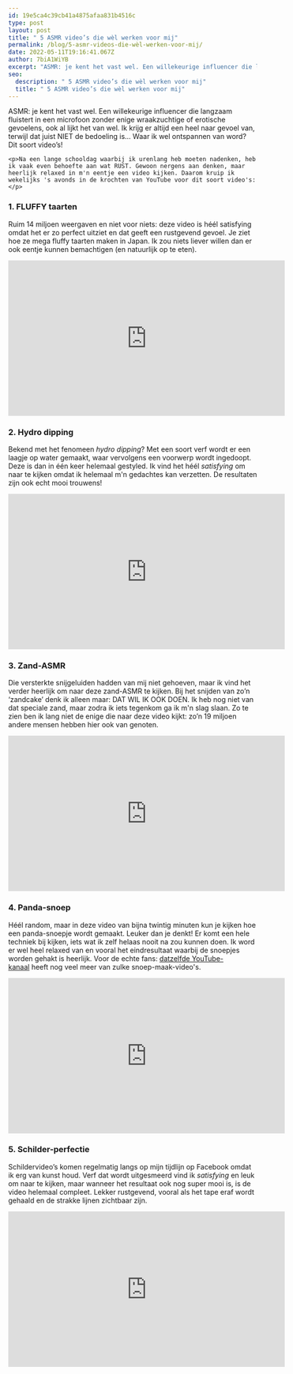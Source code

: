 ```yaml
---
id: 19e5ca4c39cb41a4875afaa831b4516c
type: post
layout: post
title: " 5 ASMR video’s die wèl werken voor mij"
permalink: /blog/5-asmr-videos-die-wèl-werken-voor-mij/
date: 2022-05-11T19:16:41.067Z
author: 7biA1WiYB
excerpt: "ASMR: je kent het vast wel. Een willekeurige influencer die langzaam fluistert in een microfoon zonder enige wraakzuchtige of erotische gevoelens, ook al lijkt het van wel. Ik krijg er altijd een heel naar gevoel van, terwijl dat juist NIET de bedoeling is… Waar ik wel ontspannen van word? Dit soort video’s!  "
seo:
  description: " 5 ASMR video’s die wèl werken voor mij"
  title: " 5 ASMR video’s die wèl werken voor mij"
---
```

ASMR: je kent het vast wel. Een willekeurige influencer die langzaam fluistert in een microfoon zonder enige wraakzuchtige of erotische gevoelens, ook al lijkt het van wel. Ik krijg er altijd een heel naar gevoel van, terwijl dat juist NIET de bedoeling is… Waar ik wel ontspannen van word? Dit soort video’s!  

    <p>Na een lange schooldag waarbij ik urenlang heb moeten nadenken, heb ik vaak even behoefte aan wat RUST. Gewoon nergens aan denken, maar heerlijk relaxed in m'n eentje een video kijken. Daarom kruip ik wekelijks 's avonds in de krochten van YouTube voor dit soort video's:</p>
<h3>1. FLUFFY taarten</h3>
<p>Ruim 14 miljoen weergaven en niet voor niets: deze video is héél satisfying omdat het er zo perfect uitziet en dat geeft een rustgevend gevoel. Je ziet hoe ze mega fluffy taarten maken in Japan. Ik zou niets liever willen dan er ook eentje kunnen bemachtigen (en natuurlijk op te eten). </p>
<p><iframe allow="accelerometer; autoplay; encrypted-media; gyroscope; picture-in-picture" allowfullscreen="" frameborder="0" height="315" src="https://www.youtube.com/embed/SmeQXvW5--U" width="560"></iframe></p>
<h3>2. Hydro dipping</h3>
<p>Bekend met het fenomeen <em>hydro dipping</em>? Met een soort verf wordt er een laagje op water gemaakt, waar vervolgens een voorwerp wordt ingedoopt. Deze is dan in één keer helemaal gestyled. Ik vind het héél <em>satisfying</em> om naar te kijken omdat ik helemaal m'n gedachtes kan verzetten. De resultaten zijn ook echt mooi trouwens!</p>
<p><iframe allow="accelerometer; autoplay; encrypted-media; gyroscope; picture-in-picture" allowfullscreen="" frameborder="0" height="315" src="https://www.youtube.com/embed/NIHOr9i4OjE" width="560"></iframe></p>
<h3>3. Zand-ASMR</h3>
<p>Die versterkte snijgeluiden hadden van mij niet gehoeven, maar ik vind het verder heerlijk om naar deze zand-ASMR te kijken. Bij het snijden van zo’n ‘zandcake’ denk ik alleen maar: DAT WIL IK OOK DOEN. Ik heb nog niet van dat speciale zand, maar zodra ik iets tegenkom ga ik m'n slag slaan. Zo te zien ben ik lang niet de enige die naar deze video kijkt: zo’n 19 miljoen andere mensen hebben hier ook van genoten.</p>
<p><strong></strong></p>
<iframe allow="accelerometer; autoplay; encrypted-media; gyroscope; picture-in-picture" allowfullscreen="" frameborder="0" height="315" src="https://www.youtube.com/embed/EYl9oe3gOKY" width="560"></iframe><p></p>
<h3><strong>4. Panda-snoep</strong></h3>
<p>Héél random, maar in deze video van bijna twintig minuten kun je kijken hoe een panda-snoepje wordt gemaakt. Leuker dan je denkt! Er komt een hele techniek bij kijken, iets wat ik zelf helaas nooit na zou kunnen doen. Ik word er wel heel relaxed van en vooral het eindresultaat waarbij de snoepjes worden gehakt is heerlijk. Voor de echte fans: <a href="https://www.youtube.com/channel/UCdXCDBx-E4S28GCAypXXHiw" target="_blank">datzelfde YouTube-kanaal</a> heeft nog veel meer van zulke snoep-maak-video's.</p>
<p><strong><strong></strong></strong></p>
<iframe allow="accelerometer; autoplay; encrypted-media; gyroscope; picture-in-picture" allowfullscreen="" frameborder="0" height="315" src="https://www.youtube.com/embed/8-3Xe7RMg3w" width="560"></iframe><p></p>
<h3><strong><strong>5. Schilder-perfectie</strong></strong></h3>
<p>Schildervideo’s komen regelmatig langs op mijn tijdlijn op Facebook omdat ik erg van kunst houd. Verf dat wordt uitgesmeerd vind ik<em> satisfying </em>en leuk om naar te kijken, maar wanneer het resultaat ook nog super mooi is, is de video helemaal compleet. Lekker rustgevend, vooral als het tape eraf wordt gehaald en de strakke lijnen zichtbaar zijn.</p>
<p><strong><strong></strong></strong></p>
<iframe allow="accelerometer; autoplay; encrypted-media; gyroscope; picture-in-picture" allowfullscreen="" frameborder="0" height="315" src="https://www.youtube.com/embed/PaOvQDNtbhA" width="560"></iframe><p></p>  
